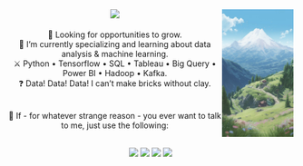 <div align="center">
<img src="https://github.com/SyarifulMsth/README.md/blob/main/assets/banner.jpg" width="25%" align="right" />
<img src="https://readme-typing-svg.demolab.com?font=Inconsolata&weight=500&size=50&duration=4000&pause=300&color=A7A459&center=true&vCenter=true&multiline=true&repeat=false&random=false&width=1900&height=140&lines=Hello there!;I'm+Syariful+Musthofa%2C+a+data+analyst+and+machine+learning+engineer." width="70%" />
<br><br>
    💼 Looking for opportunities to grow. <br>
    🌱 I’m currently specializing and learning about data analysis & machine learning.<br>
    ⚔️ Python • Tensorflow • SQL • Tableau • Big Query • Power BI • Hadoop • Kafka. <br>
    ❓ Data! Data! Data! I can’t make bricks without clay. <br><br><br>
    💬 If - for whatever strange reason - you ever want to talk to me, just use the following: <br><br>

[![](https://img.shields.io/badge/Linkedin-118ab2)]([http://linkedin.com/in/ingridrosselis](https://www.linkedin.com/in/syariful-musthofa/))
[![](https://img.shields.io/badge/Website-06d6a0)](https://syarifulmsth.github.io/)
[![](https://img.shields.io/badge/Instagram-ffd166)](https://www.instagram.com/syariful_msth/)
[![](https://img.shields.io/badge/Email-ef476f)](mailto:syarifulm007@gmail.com)
</div>

